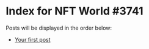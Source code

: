 # Index for NFT World #3741
Posts will be displayed in the order below:

- [Your first post](./001-first.md)

